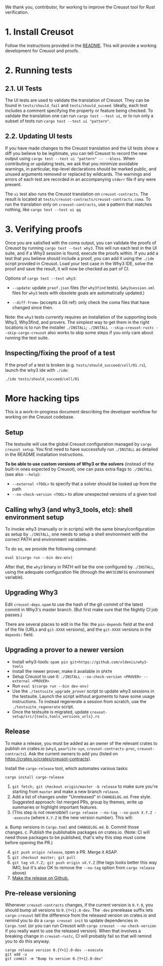 We thank you, contributor, for working to improve the Creusot tool for Rust verification.

# 1. Install Creusot

Follow the instructions provided in the [README](./README.md). This will provide a working development for Creusot and proofs.

# 2. Running tests

## 2.1. UI Tests

The UI tests are used to validate the translation of Creusot. They can be found in `tests/should_fail` and `tests/should_suceed`.
Ideally, each test includes a comment specifying the property or feature being checked.
To validate the translation one can run `cargo test --test ui`, or to run only a subset of tests run `cargo test --test ui "pattern"`.

## 2.2. Updating UI tests

If you have made changes to the Creusot translation and the UI tests show a diff you believe to be legitimate, you can tell Creusot to record the new output using `cargo test --test ui "pattern" -- --bless`.
When contributing or updating tests, we ask that you minimize avoidable warnings, in particular, top-level declarations should be marked public, and unused arguments removed or replaced by wildcards.
The warnings and errors of each test are recorded in an accompanying `stderr` file if any were present.

The `ui` test also runs the Creusot translation on `creusot-contracts`.
The result is located at `tests/creusot-contracts/creusot-contracts.coma`.
To run the translation only on `creusot-contracts`, use a pattern that matches nothing, like `cargo test --test ui qq`

# 3. Verifying proofs

Once you are satisfied with the coma output, you can validate the proofs of Creusot by running `cargo test --test why3`. This will run each test in the UI suite, and if a Why3 session is found, execute the proofs within.
If you add a test that you believe should include a proof, you can add it using the `./ide` script provided in Creusot.
Load your test case in the Why3 IDE, solve the proof and save the result, it will now be checked as part of CI.

Options of `cargo test --test why3`:

- `--update`: update `proof.json` files (for `why3find` tests). (`why3session.xml` files
    for `why3` tests with obsolete goals are automatically updated.)

- `--diff-from=` (accepts a Git ref): only check the coma files that have changed since then.

Note: the `why3` tests currently requires an installation of the supporting tools Why3, Why3find, and provers.
The simplest way to get them in the right locations is to run the installer `./INSTALL`;
`./INSTALL --skip-creusot-rustc --skip-cargo-creusot` also works to skip some steps if you only care about running the test suite.

## Inspecting/fixing the proof of a test

If the proof of a test is broken (e.g.
`tests/should_succeed/cell/01.rs`), launch the why3 ide with `./ide`:
```
./ide tests/should_succeed/cell/01
```

# More hacking tips

This is a work-in-progress document describing the developer workflow for
working on the Creusot codebase.

## Setup

The testsuite will use the global Creusot configuration managed by
`cargo creusot setup`.
You first need to have successfully run `./INSTALL` as
detailed in the README installation instructions.

**To be able to use custom versions of Why3 or the solvers** (instead of the
built-in ones expected by Creusot), one can pass extra flags to
`./INSTALL` (see also `--help`):
- `--external <TOOL>` to specify that a solver should be looked up from the path
- `--no-check-version <TOOL>` to allow unexpected versions of a given tool

## Calling why3 (and why3_tools, etc): shell environment setup

To invoke why3 (manually or in scripts) with the same binary/configuration as
setup by `./INSTALL`, one needs to setup a shell environment with the
correct PATH and environment variables.

To do so, we provide the following command:
```
eval $(cargo run --bin dev-env)
```

After that, the `why3` binary in PATH will be the one configured by
`./INSTALL`, using the adequate configuration file (through the
`WHY3CONFIG` environment variable).

## Upgrading Why3

Edit `creusot-deps.opam` to use the hash of the git commit of the latest commit
in Why3's master branch. (But first make sure that the Nightly CI job passes.)

There are several places to edit in the file: the `pin-depends` field at the end
of the file (URLs and `git-XXXX` versions), and the `git-XXXX` versions in the
`depends:` field.

## Upgrading a prover to a newer version

- Install why3-tools: `opam pin git+https://github.com/xldenis/why3-tools`
- Install the newer prover, make it available in `$PATH`
- Setup Creusot to use it: `./INSTALL --no-check-version <PROVER> --external <PROVER>`
- Run `eval $(cargo run --bin dev-env)`
- Use the `./testsuite_upgrade_prover` script to update why3 sessions in the testsuite.
  Launch the script without arguments to have some usage instructions.
  To instead regenerate a session from scratch, use the `./testsuite_regenerate` script.
- Once the testsuite is migrated, update `creusot-setup/src/{tools,tools_versions_urls}.rs`

## Release

To make a release, you must be added as an owner of the relevant crates to publish on crates.io
(`why3`, `pearlite-syn`, `creusot-contracts-proc`, `creusot-contracts`). Ask the current owners to add you
(listed on https://crates.io/crates/creusot-contracts).

Install the `cargo-release` tool, which automates various tasks:

```
cargo install cargo-release
```

1. `git fetch; git checkout origin/master -b release` to make sure you're starting from `master` and make a new branch `release`.
2. Add a list of changes under "Unreleased" in `CHANGELOG.md`. Free style. Suggested approach: list merged PRs, group by themes, write up summaries or highlight important features.
3. (This step is not reversible!) `cargo release --no-tag --no-push X.Y.Z --execute` (where `X.Y.Z` is the new version number). This will:

  a. Bump versions in `Cargo.toml` and `CHANGELOG.md`.
  b. Commit those changes.
  c. Publish the publishable packages on crates.io.
     (Note: CI will need those packages to be published, that's why this step must come before opening the PR.)

4. `git push origin release`, open a PR. Merge it ASAP.
5. `git checkout master; git pull`
6. `git tag vX.Y.Z; git push origin vX.Y.Z` (the tags looks better this way IMO, but it's also OK to remove the `--no-tag` option from `cargo release` above)
7. [Make the release on Github.](https://github.com/creusot-rs/creusot/releases/new)

## Pre-release versioning

Whenever `creusot-contracts` changes, if the current version is `0.Y.0`, you should bump all versions to `0.{Y+1}.0-dev`. The `-dev` prerelease suffix
lets `cargo-creusot` tell the difference from the released version on crates.io and remind you to do a `cargo creusot init` to update dependencies
in `Cargo.toml` (or you can run Creusot with `cargo creusot --no-check-version` if you really want to use the released version).
When that involves a breaking change in `creusot-rustc`, CI will probably fail so that will remind you to do this anyway.

```shell
cargo release version 0.{Y+1}.0-dev --execute
git add -u
git commit -m "Bump to version 0.{Y+1}.0-dev"
```
